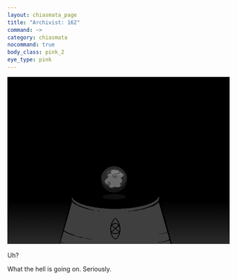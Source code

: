 ```yaml
---
layout: chiasmata_page
title: "Archivist: 162"
command: ~>
category: chiasmata
nocommand: true
body_class: pink_2
eye_type: pink
---
```


![162](/chiasmata/images/narrative/161.png)

Uh?

What the hell is going on. Seriously.